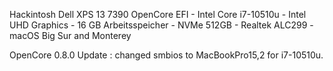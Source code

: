 Hackintosh Dell XPS 13 7390 OpenCore EFI - Intel Core i7-10510u - Intel UHD Graphics - 16 GB Arbeitsspeicher - NVMe 512GB - Realtek ALC299 - macOS Big Sur and Monterey


OpenCore 0.8.0 Update : changed smbios to MacBookPro15,2 for i7-10510u.
